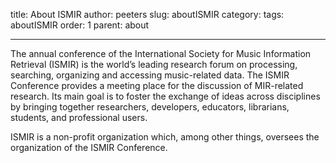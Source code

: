 title: About ISMIR
author: peeters
slug: aboutISMIR
category: 
tags: aboutISMIR
order: 1
parent: about

----------------------------------
The annual conference of the International Society for Music Information Retrieval (ISMIR) is the world’s leading research forum on processing, searching, organizing and accessing music-related data. The ISMIR Conference provides a meeting place for the discussion of MIR-related research. Its main goal is to foster the exchange of ideas across disciplines by bringing together researchers, developers, educators, librarians, students, and professional users.

ISMIR is a non-profit organization which, among other things, oversees the organization of the ISMIR Conference.
